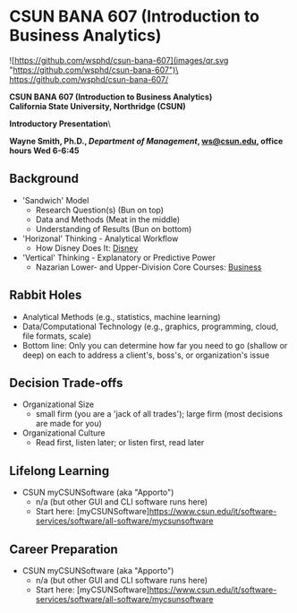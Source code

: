 # CSUN BANA 607 (Introduction to Business Analytics)


![https://github.com/wsphd/csun-bana-607](images/qr.svg "https://github.com/wsphd/csun-bana-607")\
<https://github.com/wsphd/csun-bana-607/>

**CSUN BANA 607 (Introduction to Business Analytics)**\
**California State University, Northridge (CSUN)**

**Introductory Presentation**\

**Wayne Smith, Ph.D., _Department of Management_, <ws@csun.edu>, office hours Wed 6-6:45**


## Background

* 'Sandwich' Model
  * Research Question(s) (Bun on top)
  * Data and Methods (Meat in the middle)
  * Understanding of Results (Bun on bottom)
* 'Horizonal' Thinking - Analytical Workflow
  * How Disney Does It: [Disney](images/disney.pdf")
* 'Vertical' Thinking - Explanatory or Predictive Power
  * Nazarian Lower- and Upper-Division Core Courses: [Business](images/business.pdf")


## Rabbit Holes

* Analytical Methods (e.g., statistics, machine learning)
* Data/Computational Technology (e.g., graphics, programming, cloud, file formats, scale)
* Bottom line: Only you can determine how far you need to go (shallow or deep) on each to address a client's, boss's, or organization's issue


## Decision Trade-offs

* Organizational Size
  * small firm (you are a 'jack of all trades'); large firm (most decisions are made for you)
* Organizational Culture
  * Read first, listen later; or listen first, read later


## Lifelong Learning

* CSUN myCSUNSoftware (aka "Apporto")
  * n/a (but other GUI and CLI software runs here)
  * Start here: [myCSUNSoftware]<https://www.csun.edu/it/software-services/software/all-software/mycsunsoftware>


## Career Preparation

* CSUN myCSUNSoftware (aka "Apporto")
  * n/a (but other GUI and CLI software runs here)
  * Start here: [myCSUNSoftware]<https://www.csun.edu/it/software-services/software/all-software/mycsunsoftware>

